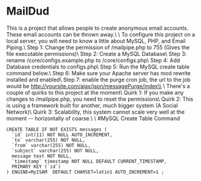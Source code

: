# MailDud
This is a project that allows people to create anonymous email accounts. These email accounts can be thrown away.\\
\\
To configure this project on a local server, you will need to know a little about MySQL, PHP, and Email Piping.\\
Step 1: Change the permission of /mailpipe.php to 755 (Gives the file executable permissions)\\
Step 2: Create a MySQL Database\\
Step 3: rename /core/configs.example.php to /core/configs.php\\
Step 4: Add Database credentials to configs.php\\
Step 5: Run the MySQL create table command below.\\
Step 6: Make sure your Apache server has mod rewrite installed and enabled\\
Step 7: enable the purge cron job, the url to the job would be http://yoursite.com/ajax/json/messagePurge/index\\
\\
There's a couple of quirks to this project at the moment\\
Quirk 1: If you make any changes to /mailpipe.php, you need to reset the permissions\\
Quirk 2: This is using a framework built for another, much bigger system (A Social Network)\\
Quirk 3: Scalability, this system cannot scale very well at the moment -- horizontally of coarse.\\
\\
#MySQL Create Table Command
```MySQL
CREATE TABLE IF NOT EXISTS messages (
  `id` int(11) NOT NULL AUTO_INCREMENT,
  `to` varchar(255) NOT NULL,
  `from` varchar(255) NOT NULL,
  `subject` varchar(255) NOT NULL,
  message text NOT NULL,
  `timestamp` timestamp NOT NULL DEFAULT CURRENT_TIMESTAMP,
  PRIMARY KEY (`id`)
) ENGINE=MyISAM  DEFAULT CHARSET=latin1 AUTO_INCREMENT=1 ;
```
